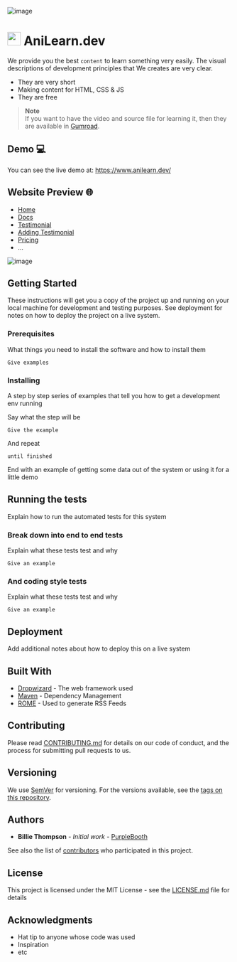 ![image](https://user-images.githubusercontent.com/99729607/219908971-f1ab199d-b9f3-49aa-aa34-b1c765e76256.png)


# <img width="30" height="30" src="https://user-images.githubusercontent.com/99729607/219909050-57b80c04-d9c8-4276-90a8-e00be48ed267.png" /> AniLearn.dev

We provide you the best `content` to learn something very easily. The visual descriptions of development principles that We creates are very clear.
- They are very short
- Making content for HTML, CSS & JS
- They are free

> **Note** <br />
> If you want to have the video and source file for learning it, then they are available in [Gumroad](https://alireza05.gumroad.com/l/animated-content).

## Demo 💻
You can see the live demo at: https://www.anilearn.dev/

## Website Preview 🌐

- [Home](https://www.anilearn.dev/)
- [Docs](https://www.anilearn.dev/docs/intro)
- [Testimonial](https://www.anilearn.dev/testimonial)
- [Adding Testimonial](https://www.anilearn.dev/adding-testimonial)
- [Pricing](https://www.anilearn.dev/pricing)
- ...

![image](https://user-images.githubusercontent.com/99729607/219942592-d625ba3e-4b35-4740-bebb-21c4e1111df1.png)

## Getting Started

These instructions will get you a copy of the project up and running on your local machine for development and testing purposes. See deployment for notes on how to deploy the project on a live system.

### Prerequisites

What things you need to install the software and how to install them

```
Give examples
```

### Installing

A step by step series of examples that tell you how to get a development env running

Say what the step will be

```
Give the example
```

And repeat

```
until finished
```

End with an example of getting some data out of the system or using it for a little demo

## Running the tests

Explain how to run the automated tests for this system

### Break down into end to end tests

Explain what these tests test and why

```
Give an example
```

### And coding style tests

Explain what these tests test and why

```
Give an example
```

## Deployment

Add additional notes about how to deploy this on a live system

## Built With

* [Dropwizard](http://www.dropwizard.io/1.0.2/docs/) - The web framework used
* [Maven](https://maven.apache.org/) - Dependency Management
* [ROME](https://rometools.github.io/rome/) - Used to generate RSS Feeds

## Contributing

Please read [CONTRIBUTING.md](https://gist.github.com/PurpleBooth/b24679402957c63ec426) for details on our code of conduct, and the process for submitting pull requests to us.

## Versioning

We use [SemVer](http://semver.org/) for versioning. For the versions available, see the [tags on this repository](https://github.com/your/project/tags). 

## Authors

* **Billie Thompson** - *Initial work* - [PurpleBooth](https://github.com/PurpleBooth)

See also the list of [contributors](https://github.com/your/project/contributors) who participated in this project.

## License

This project is licensed under the MIT License - see the [LICENSE.md](LICENSE.md) file for details

## Acknowledgments

* Hat tip to anyone whose code was used
* Inspiration
* etc
